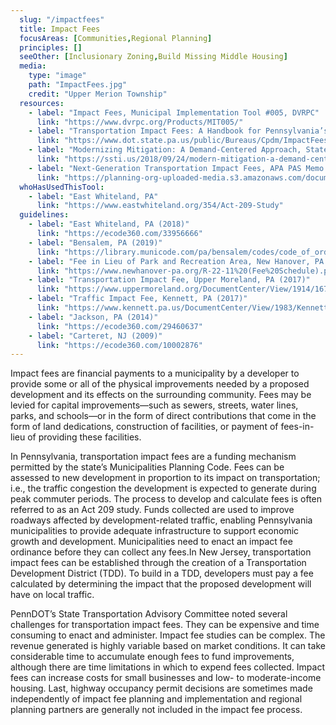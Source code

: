 ```yaml
---
  slug: "/impactfees"
  title: Impact Fees
  focusAreas: [Communities,Regional Planning]
  principles: []
  seeOther: [Inclusionary Zoning,Build Missing Middle Housing]
  media: 
    type: "image"
    path: "ImpactFees.jpg"
    credit: "Upper Merion Township"
  resources: 
    - label: "Impact Fees, Municipal Implementation Tool #005, DVRPC"
      link: "https://www.dvrpc.org/Products/MIT005/"
    - label: "Transportation Impact Fees: A Handbook for Pennsylvania’s Municipalities, PennDOT"
      link: "https://www.dot.state.pa.us/public/Bureaus/Cpdm/ImpactFees.pdf"
    - label: "Modernizing Mitigation: A Demand-Centered Approach, State Smart Transportation Initiative (2018)"
      link: "https://ssti.us/2018/09/24/modern-mitigation-a-demand-centered-approach-ssti-september-2018/"
    - label: "Next-Generation Transportation Impact Fees, APA PAS Memo (2015)"
      link: "https://planning-org-uploaded-media.s3.amazonaws.com/document/PASMEMO-2015-01-02.pdf"
  whoHasUsedThisTool: 
    - label: "East Whiteland, PA"
      link: "https://www.eastwhiteland.org/354/Act-209-Study"
  guidelines: 
    - label: "East Whiteland, PA (2018)"
      link: "https://ecode360.com/33956666"
    - label: "Bensalem, PA (2019)"
      link: "https://library.municode.com/pa/bensalem/codes/code_of_ordinances?nodeId=PTIIGELE_CH126IMFE_S126-1TI"
    - label: "Fee in Lieu of Park and Recreation Area, New Hanover, PA (2022)"
      link: "https://www.newhanover-pa.org/R-22-11%20(Fee%20Schedule).pdf"
    - label: "Transportation Impact Fee, Upper Moreland, PA (2017)"
      link: "https://www.uppermoreland.org/DocumentCenter/View/1914/1679-2017-Transportation-Impact-Fee"
    - label: "Traffic Impact Fee, Kennett, PA (2017)"
      link: "https://www.kennett.pa.us/DocumentCenter/View/1983/Kennett---Traffic-Impact-Fee-Ordinance?bidId="
    - label: "Jackson, PA (2014)"
      link: "https://ecode360.com/29460637"
    - label: "Carteret, NJ (2009)"
      link: "https://ecode360.com/10002876"
---
```


Impact fees are financial payments to a municipality by a developer to provide some or all of the physical improvements needed by a proposed development and its effects on the surrounding community. Fees may be levied for capital improvements—such as sewers, streets, water lines, parks, and schools—or in the form of direct contributions that come in the form of land dedications, construction of facilities, or payment of fees-in-lieu of providing these facilities.

In Pennsylvania, transportation impact fees are a funding mechanism permitted by the state’s Municipalities Planning Code. Fees can be assessed to new development in proportion to its impact on transportation; i.e., the traffic congestion the development is expected to generate during peak commuter periods. The process to develop and calculate fees is often referred to as an Act 209 study. Funds collected are used to improve roadways affected by development-related traffic, enabling Pennsylvania municipalities to provide adequate infrastructure to support economic growth and development. Municipalities need to enact an impact fee ordinance before they can collect any fees.In New Jersey, transportation impact fees can be established through the creation of a Transportation Development District (TDD). To build in a TDD, developers must pay a fee calculated by determining the impact that the proposed development will have on local traffic.

PennDOT’s State Transportation Advisory Committee noted several challenges for transportation impact fees. They can be expensive and time consuming to enact and administer. Impact fee studies can be complex. The revenue generated is highly variable based on market conditions. It can take considerable time to accumulate enough fees to fund improvements, although there are time limitations in which to expend fees collected. Impact fees can increase costs for small businesses and low- to moderate-income housing. Last, highway occupancy permit decisions are sometimes made independently of impact fee planning and implementation and regional planning partners are generally not included in the impact fee process.
